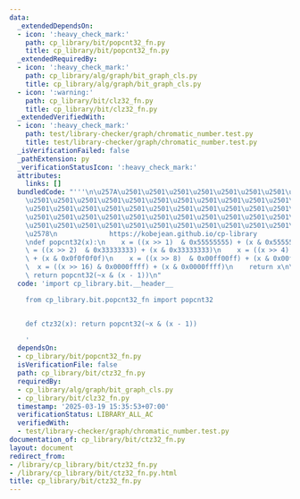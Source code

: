```yaml
---
data:
  _extendedDependsOn:
  - icon: ':heavy_check_mark:'
    path: cp_library/bit/popcnt32_fn.py
    title: cp_library/bit/popcnt32_fn.py
  _extendedRequiredBy:
  - icon: ':heavy_check_mark:'
    path: cp_library/alg/graph/bit_graph_cls.py
    title: cp_library/alg/graph/bit_graph_cls.py
  - icon: ':warning:'
    path: cp_library/bit/clz32_fn.py
    title: cp_library/bit/clz32_fn.py
  _extendedVerifiedWith:
  - icon: ':heavy_check_mark:'
    path: test/library-checker/graph/chromatic_number.test.py
    title: test/library-checker/graph/chromatic_number.test.py
  _isVerificationFailed: false
  _pathExtension: py
  _verificationStatusIcon: ':heavy_check_mark:'
  attributes:
    links: []
  bundledCode: "'''\n\u257A\u2501\u2501\u2501\u2501\u2501\u2501\u2501\u2501\u2501\u2501\
    \u2501\u2501\u2501\u2501\u2501\u2501\u2501\u2501\u2501\u2501\u2501\u2501\u2501\
    \u2501\u2501\u2501\u2501\u2501\u2501\u2501\u2501\u2501\u2501\u2501\u2501\u2501\
    \u2501\u2501\u2501\u2501\u2501\u2501\u2501\u2501\u2501\u2501\u2501\u2501\u2501\
    \u2501\u2501\u2501\u2501\u2501\u2501\u2501\u2501\u2501\u2501\u2501\u2501\u2501\
    \u2578\n             https://kobejean.github.io/cp-library               \n'''\n\
    \ndef popcnt32(x):\n    x = ((x >> 1)  & 0x55555555) + (x & 0x55555555)\n    x\
    \ = ((x >> 2)  & 0x33333333) + (x & 0x33333333)\n    x = ((x >> 4)  & 0x0f0f0f0f)\
    \ + (x & 0x0f0f0f0f)\n    x = ((x >> 8)  & 0x00ff00ff) + (x & 0x00ff00ff)\n  \
    \  x = ((x >> 16) & 0x0000ffff) + (x & 0x0000ffff)\n    return x\n\ndef ctz32(x):\
    \ return popcnt32(~x & (x - 1))\n"
  code: 'import cp_library.bit.__header__

    from cp_library.bit.popcnt32_fn import popcnt32


    def ctz32(x): return popcnt32(~x & (x - 1))

    '
  dependsOn:
  - cp_library/bit/popcnt32_fn.py
  isVerificationFile: false
  path: cp_library/bit/ctz32_fn.py
  requiredBy:
  - cp_library/alg/graph/bit_graph_cls.py
  - cp_library/bit/clz32_fn.py
  timestamp: '2025-03-19 15:35:53+07:00'
  verificationStatus: LIBRARY_ALL_AC
  verifiedWith:
  - test/library-checker/graph/chromatic_number.test.py
documentation_of: cp_library/bit/ctz32_fn.py
layout: document
redirect_from:
- /library/cp_library/bit/ctz32_fn.py
- /library/cp_library/bit/ctz32_fn.py.html
title: cp_library/bit/ctz32_fn.py
---
```

